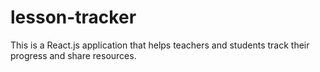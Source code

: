 # lesson-tracker
This is a React.js application that helps teachers and students track their progress and share resources.
